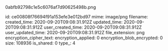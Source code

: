 0abfb92798c1e5c6076af7d90625498b.png

id: ce00808f76694f91a153efe3e012bd97
mime: image/png
filename: 
created_time: 2020-09-20T09:08:31.912Z
updated_time: 2020-09-20T09:08:31.912Z
user_created_time: 2020-09-20T09:08:31.912Z
user_updated_time: 2020-09-20T09:08:31.912Z
file_extension: png
encryption_cipher_text: 
encryption_applied: 0
encryption_blob_encrypted: 0
size: 108936
is_shared: 0
type_: 4